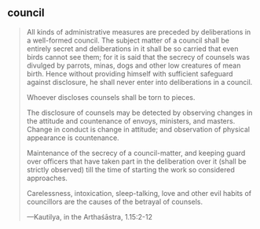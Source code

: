 ## council
> All kinds of administrative measures are preceded by deliberations in a well-formed council. The subject matter of a council shall be entirely secret and deliberations in it shall be so carried that even birds cannot see them; for it is said that the secrecy of counsels was divulged by parrots, minas, dogs and other low creatures of mean birth. Hence without providing himself with sufficient safeguard against disclosure, he shall never enter into deliberations in a council.
> 
> Whoever discloses counsels shall be torn to pieces.
> 
> The disclosure of counsels may be detected by observing changes in the attitude and countenance of envoys, ministers, and masters. Change in conduct is change in attitude; and observation of physical appearance is countenance.
> 
> Maintenance of the secrecy of a council-matter, and keeping guard over officers that have taken part in the deliberation over it (shall be strictly observed) till the time of starting the work so considered approaches.
> 
> Carelessness, intoxication, sleep-talking, love and other evil habits of councillors are the causes of the betrayal of counsels.
> 
> —Kautilya, in the Arthaśāstra, 1.15:2-12